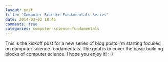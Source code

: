 ```yaml
---
layout: post
title: "Computer Science Fundamentals Series"
date: 2014-03-02 18:46
comments: true
categories: computer-science-fundamentals
---
```


This is the kickoff post for a new series of blog posts I'm starting focused on computer science fundamentals.  The goal is to cover the basic building blocks of computer science.  I hope you enjoy it!  :-)
